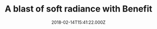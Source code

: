 ---
campaign-uuid: "c-99d478ee-f640-49fb-a40a-84c2561f3cda"
type: "Product"
category: "Gifts"
date: "2018-02-14T15:41:22.000Z"
end-date: "2018-05-31T23:59:00.000Z"
disable-form: false
is_promoted: false
has_entry_page: false
title: "A blast of soft radiance with Benefit"
competition-description: "If you want to start your morning on the bright side… we\
  \ want to introduce you to the UK’s no.1 best selling face primer, the new POREfessional\
  \ Pore primer from Benefit!\r\nThis soft-radiance face primer instantly minimises\
  \ the look of pores, locks on makeup and helps skin look bright, boosted and awake!\r\
  \nLook the best at everything with Benefit!"
banner-img: "https://assets.expresslyapp.com/asset-b6c22119-ac13-40b1-9d07-4143e52e897f.jpg"
logo-left-href: "https://www.benefitcosmetics.com"
logo-left-image: "https://assets.expresslyapp.com/13aaca13-44a3-41a6-8d54-9537a519c49a-thumb.png"
logo-left-title: "Benefit Cosmetics"
has-winner: false
---